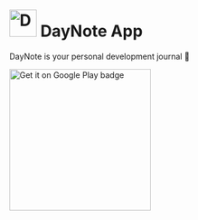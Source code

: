 # <img src="http://i.imgur.com/WTSPMV4.png" alt="DayNote app icon" width="48" /> DayNote App

DayNote is your personal development journal 📝

[
<img src="http://i.imgur.com/YLfI5GN.png" alt="Get it on Google Play badge" width="250" />
](https://play.google.com/store/apps/details?id=com.pavsidhu.daynote)

